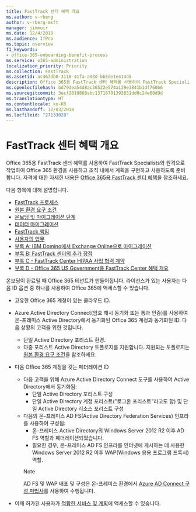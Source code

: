 ```yaml
---
title: FastTrack 센터 혜택 개요
ms.author: v-rberg
author: v-rberg-msft
manager: jimmuir
ms.date: 12/4/2018
ms.audience: ITPro
ms.topic: overview
f1_keywords:
- office-365-onboarding-benefit-process
ms.service: o365-administration
localization_priority: Priority
ms.collection: FastTrack
ms.assetid: ac467db0-3118-41fa-a93d-bb5de1e414d5
description: Office 365용 FastTrack 센터 혜택를 사용하여 FastTrack Specialists와 원격으로 작업하여 Office 365 환경을 사용하고 조직 내에서 계획을 구현하고 사용하도록 준비합니다. 자격에 대한 자세한 내용은 Office 365용 FastTrack 센터 혜택을 참조하세요.
ms.openlocfilehash: bd793ea54d8ac36522e574a139e3841b1df760b6
ms.sourcegitcommit: 3ecf2619868abc13716701393831dd0c24e00d9d
ms.translationtype: HT
ms.contentlocale: ko-KR
ms.lasthandoff: 12/03/2018
ms.locfileid: "27133028"
---
```

# <a name="fasttrack-center-benefit-overview"></a>FastTrack 센터 혜택 개요

Office 365용 FastTrack 센터 혜택를 사용하여 FastTrack Specialists와 원격으로 작업하여 Office 365 환경을 사용하고 조직 내에서 계획을 구현하고 사용하도록 준비합니다. 자격에 대한 자세한 내용은 [Office 365용 FastTrack 센터 혜택](O365-fasttrack-benefit-for-office-365.md)을 참조하세요.
  
다음 항목에 대해 설명합니다.
- [FastTrack 프로세스](O365-fasttrack-process.md) 
- [원본 환경 요구 조건](O365-source-environment-expectations.md)
- [온보딩 및 마이그레이션 단계](O365-onboarding-and-migration.md)
- [데이터 마이그레이션](O365-data-migration.md)
- [FastTrack 책임](O365-fasttrack-responsibilities.md)
- [사용자의 업무](O365-your-responsibilities.md) 
- [부록 A: IBM Domino에서 Exchange Online으로 마이그레이션](O365-from-ibm-domino-to-exchange-online.md)
- [부록 B: FastTrack 센터의 추가 장점](O365-fasttrack-additional-benefits.md)
- [부록 C - FastTrack Center HIPAA 사업 협력 계약](O365-hipaa-business-associate-agreement.md)
- [부록 D - Office 365 US Government용 FastTrack Center 혜택 개요](US-Gov-appendix-overview.md)
    
온보딩이 완료될 때 Office 365 테넌트가 만들어집니다. 라이선스가 있는 사용자는 다음 ID 옵션 중 하나를 사용하여 Office 365에 액세스할 수 있습니다.
- 고유한 Office 365 계정이 있는 클라우드 ID.
- Azure Active Directory Connect(암호 해시 동기화 또는 통과 인증)를 사용하여 온-프레미스 Active Directory에서 동기화된 Office 365 계정과 동기화된 ID. 다음 상황의 고객을 위한 것입니다.
  - 단일 Active Directory 포리스트 환경.
  - 다중 포리스트 Active Directory 토폴로지를 지원합니다. 지원되는 토폴로지는 [원본 환경 요구 조건](O365-source-environment-expectations.md)을 참조하세요.
- 다음 Office 365 계정을 갖는 페더레이션 ID
  - 다음 고객을 위해 Azure Active Directory Connect 도구를 사용하여 Active Directory에서 동기화됨:
      - 단일 Active Directory 포리스트 구성
      - 단일 Active Directory 계정 포리스트("로그온 포리스트"라고도 함) 및 단일 Active Directory 리소스 포리스트 구성
  - 다음의 온-프레미스 AD FS(Active Directory Federation Services) 인프라를 사용하여 구성됨:
      - 온-프레미스 Active Directory의 Windows Server 2012 R2 이후 AD FS 역할과 페더레이션되었습니다.
      - 필요한 경우, 온-프레미스 AD FS 인프라를 인터넷에 게시하는 데 사용한 Windows Server 2012 R2 이후 WAP(Windows 응용 프로그램 프록시) 역할.
    > [!NOTE]
    > AD FS 및 WAP 배포 및 구성은 온-프레미스 환경에서 [Azure AD Connect 구성 마법사](https://go.microsoft.com/fwlink/?linkid=844794)를 사용하여 수행됩니다. 
  
- 이제 허가된 사용자가 [적합한 서비스 및 계획](O365-eligible-services-and-plans.md)에 액세스할 수 있습니다.
    

 
